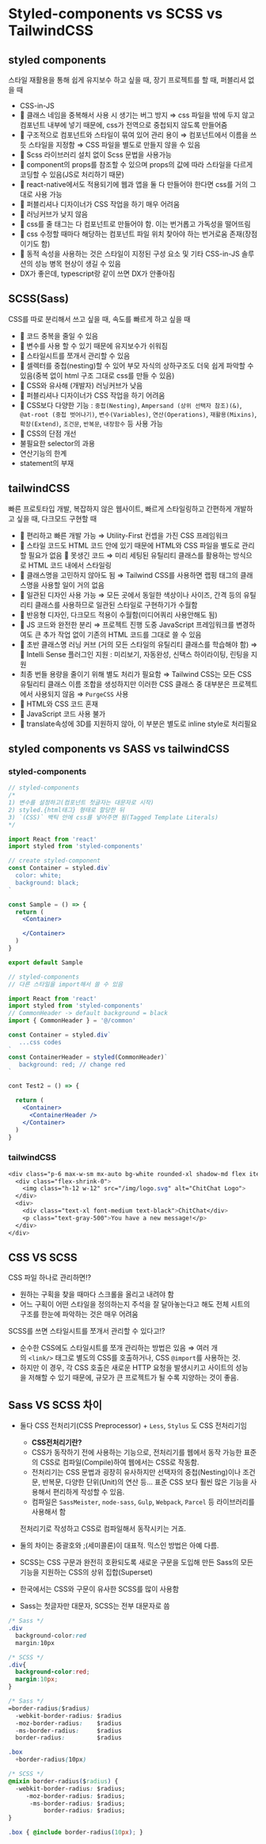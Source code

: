 # Styled-components vs SCSS vs TailwindCSS

## styled components

스타일 재활용을 통해 쉽게 유지보수 하고 싶을 때, 장기 프로젝트를 할 때, 퍼블리셔 없을 때

- CSS-in-JS
- 🤩 클래스 네임을 중복해서 사용 시 생기는 버그 방지
⇒ css 파일을 밖에 두지 않고 컴포넌트 내부에 넣기 때문에, css가 전역으로 중첩되지 않도록 만들어줌
- 🤩 구조적으로 컴포넌트와 스타일이 묶여 있어 관리 용이
⇒ 컴포넌트에서 이름을 쓰듯 스타일을 지정함
⇒ CSS 파일을 별도로 만들지 않을 수 있음
- 🤩 Scss 라이브러리 설치 없이 Scss 문법을 사용가능
- 🤩 component의 props를 참조할 수 있으며 props의 값에 따라 스타일을 다르게 코딩할 수 있음(JS로 처리하기 때문)
- 🤩 react-native에서도 적용되기에 웹과 앱을 둘 다 만들어야 한다면 css를 거의 그대로 사용 가능
- 🤮 퍼블리셔나 디자이너가 CSS 작업을 하기 매우 어려움
- 🤮 러닝커브가 낮지 않음
- 🤮 css를 줄 태그는 다 컴포넌트로 만들어야 함. 이는 번거롭고 가독성을 떨어뜨림
- 🤮 css 수정할 때마다 해당하는 컴포넌트 파일 위치 찾아야 하는 번거로움 존재(장점이기도 함)
- 🤮 동적 속성을 사용하는 것은 스타일이 지정된 구성 요소 및 기타 CSS-in-JS 솔루션의 성능 병목 현상이 생길 수 있음
- DX가 좋은데, typescript랑 같이 쓰면 DX가 안좋아짐

## SCSS(Sass)

CSS를 따로 분리해서 쓰고 싶을 때, 속도를 빠르게 하고 싶을 때

- 🤩 코드 중복을 줄일 수 있음
- 🤩 변수를 사용 할 수 있기 때문에 유지보수가 쉬워짐
- 🤩 스타일시트를 쪼개서 관리할 수 있음
- 🤩 셀렉터를 중첩(nesting)할 수 있어 부모 자식의 상하구조도 더욱 쉽게 파악할 수 있음(중복 없이 html 구조 그대로 css를 만들 수 있음)
- 🤩 CSS와 유사해 (개발자) 러닝커브가 낮음
- 🤮 퍼블리셔나 디자이너가 CSS 작업을 하기 어려움
- 🤩 CSS보다 다양한 기능
: `중첩(Nesting)`, `Ampersand (상위 선택자 참조)(&)`, `@at-root (중첩 벗어나기)`, `변수(Variables)`, `연산(Operations)`, `재활용(Mixins)`, `확장(Extend)`, `조건문`, `반복문`, `내장함수` 등 사용 가능
- 🤩 CSS의 단점 개선
- 불필요한 selector의 과용
- 연산기능의 한계
- statement의 부재

## tailwindCSS

빠른 프로토타입 개발, 복잡하지 않은 웹사이트, 빠르게 스타일링하고 간편하게 개발하고 싶을 때, 다크모드 구현할 때

- 🤩 편리하고 빠른 개발 가능
⇒ Utility-First 컨셉을 가진 CSS 프레임워크
- 🤩 스타일 코드도 HTML 코드 안에 있기 때문에 HTML와 CSS 파일을 별도로 관리할 필요가 없음
🤮 못생긴 코드
⇒ 미리 세팅된 유틸리티 클래스를 활용하는 방식으로 HTML 코드 내에서 스타일링
- 🤩 클래스명을 고민하지 않아도 됨
⇒ Tailwind CSS를 사용하면 랩핑 태그의 클래스명을 사용할 일이 거의 없음
- 🤩 일관된 디자인 사용 가능
⇒ 모든 곳에서 동일한 색상이나 사이즈, 간격 등의 유틸리티 클래스를 사용하므로 일관된 스타일로 구현하기가 수월함
- 🤩 반응형 디자인, 다크모드 적용이 수월함(미디어쿼리 사용안해도 됨)
- 🤩 JS 코드와 완전한 분리
⇒ 프로젝트 진행 도중 JavaScript 프레임워크를 변경하여도 큰 추가 작업 없이 기존의 HTML 코드를 그대로 쓸 수 있음
- 🤮 초반 클래스명 러닝 커브
(거의 모든 스타일의 유틸리티 클래스를 학습해야 함)
⇒ 🤩 Intelli Sense 플러그인 지원
: 미리보기, 자동완성, 신택스 하이라이팅, 린팅을 지원
- 최종 번들 용량을 줄이기 위해 별도 처리가 필요함
⇒ Tailwind CSS는 모든 CSS 유틸리티 클래스 이름 조합을 생성하지만 이러한 CSS 클래스 중 대부분은 프로젝트에서 사용되지 않음
⇒ `PurgeCSS` 사용
- 🤮 HTML와 CSS 코드 혼재
- 🤮 JavaScript 코드 사용 불가
- 🤮 translate속성에 3D를 지원하지 않아, 이 부분은 별도로 inline style로 처리필요


## styled components vs SASS vs tailwindCSS

### styled-components

```jsx
// styled-components
/*
1) 변수를 설정하고(컴포넌트 첫글자는 대문자로 시작) 
2) styled.{html태그} 형태로 할당한 뒤 
3) `(CSS)` 백틱 안에 css를 넣어주면 됨(Tagged Template Literals)
*/

import React from 'react'
import styled from 'styled-components'

// create styled-component
const Container = styled.div`
  color: white;
  background: black;
`

const Sample = () => {
  return (
    <Container>

    </Container>
  )
}

export default Sample
```

```jsx
// styled-components
// 다른 스타일을 import해서 쓸 수 있음

import React from 'react'
import styled from 'styled-components'
// CommonHeader -> default background = black
import { CommonHeader } = '@/common'

const Container = styled.div`
   ...css codes
`
const ContainerHeader = styled(CommonHeader)`
   background: red; // change red
`

cont Test2 = () => {

  return (
    <Container>
      <ContainerHeader />
    </Container>
  )
}
```

### tailwindCSS

```css
<div class="p-6 max-w-sm mx-auto bg-white rounded-xl shadow-md flex items-center space-x-4">
  <div class="flex-shrink-0">
    <img class="h-12 w-12" src="/img/logo.svg" alt="ChitChat Logo">
  </div>
  <div>
    <div class="text-xl font-medium text-black">ChitChat</div>
    <p class="text-gray-500">You have a new message!</p>
  </div>
</div>
```

## CSS VS SCSS

CSS 파일 하나로 관리하면!?

- 원하는 구획을 찾을 때마다 스크롤을 올리고 내려야 함
- 어느 구획이 어떤 스타일을 정의하는지 주석을 잘 달아놓는다고 해도 전체 시트의 구조를 한눈에 파악하는 것은 매우 어려움

SCSS를 쓰면 스타일시트를 쪼개서 관리할 수 있다고!?

- 순수한 CSS에도 스타일시트를 쪼개 관리하는 방법은 있음
⇒ 여러 개의 `<link/>` 태그로 별도의 CSS를 호출하거나, CSS `@import`를 사용하는 것.
- 하지만 이 경우, 각 CSS 호출은 새로운 HTTP 요청을 발생시키고 사이트의 성능을 저해할 수 있기 때문에, 규모가 큰 프로젝트가 될 수록 지양하는 것이 좋음.

## Sass VS SCSS 차이

- 둘다 CSS 전처리기(CSS Preprocessor) + `Less`, `Stylus` 도 CSS 전처리기임
    - **CSS전처리기란?**
    - CSS가 동작하기 전에 사용하는 기능으로, 전처리기를 웹에서 동작 가능한 표준의 CSS로 컴파일(Compile)하여 웹에서는 CSS로 작동함.
    - 전처리기는 CSS 문법과 굉장히 유사하지만 선택자의 중첩(Nesting)이나 조건문, 반복문, 다양한 단위(Unit)의 연산 등… 표준 CSS 보다 훨씬 많은 기능을 사용해서 편리하게 작성할 수 있음.
    - 컴파일은 `SassMeister`, `node-sass`, `Gulp`, `Webpack`, `Parcel` 등 라이브러리를 사용해서 함

    전처리기로 작성하고 CSS로 컴파일해서 동작시키는 거죠.

- 둘의 차이는 중괄호와 ;(세미콜론)이 대표적. 믹스인 방법은 아예 다름.
- SCSS는 CSS 구문과 완전히 호환되도록 새로운 구문을 도입해 만든 Sass의 모든 기능을 지원하는 CSS의 상위 집합(Superset)
- 한국에서는 CSS와 구문이 유사한 SCSS를 많이 사용함
- Sass는 첫글자만 대문자, SCSS는 전부 대문자로 씀

```css
/* Sass */
.div
  background-color:red
  margin:10px

/* SCSS */
.div{
  background-color:red;
  margin:10px;
}
```

```css
/* Sass */
=border-radius($radius)
  -webkit-border-radius: $radius
  -moz-border-radius:    $radius
  -ms-border-radius:     $radius
  border-radius:         $radius

.box
  +border-radius(10px)

/* SCSS */
@mixin border-radius($radius) {
  -webkit-border-radius: $radius;
     -moz-border-radius: $radius;
      -ms-border-radius: $radius;
          border-radius: $radius;
}

.box { @include border-radius(10px); }

```